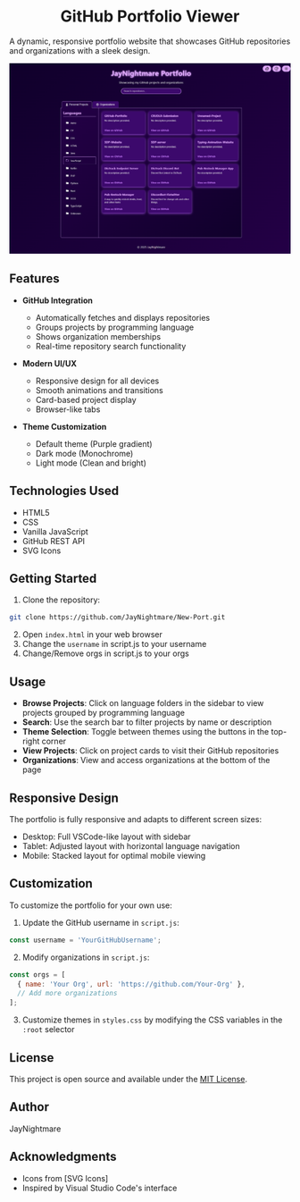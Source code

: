 
<div align="center">

# GitHub Portfolio Viewer

</div>

A dynamic, responsive portfolio website that showcases GitHub repositories and organizations with a sleek design.

<div align="center">

![Portfolio Preview](images/preview.png)

</div>

## Features

- **GitHub Integration**
  - Automatically fetches and displays repositories
  - Groups projects by programming language
  - Shows organization memberships
  - Real-time repository search functionality

- **Modern UI/UX**
  - Responsive design for all devices
  - Smooth animations and transitions
  - Card-based project display
  - Browser-like tabs

- **Theme Customization**
  - Default theme (Purple gradient)
  - Dark mode (Monochrome)
  - Light mode (Clean and bright)

## Technologies Used
- HTML5
- CSS
- Vanilla JavaScript
- GitHub REST API
- SVG Icons

## Getting Started

1. Clone the repository:
```bash
git clone https://github.com/JayNightmare/New-Port.git
```

2. Open `index.html` in your web browser
3. Change the `username` in script.js to your username
4. Change/Remove orgs in script.js to your orgs

## Usage

- **Browse Projects**: Click on language folders in the sidebar to view projects grouped by programming language
- **Search**: Use the search bar to filter projects by name or description
- **Theme Selection**: Toggle between themes using the buttons in the top-right corner
- **View Projects**: Click on project cards to visit their GitHub repositories
- **Organizations**: View and access organizations at the bottom of the page

## Responsive Design

The portfolio is fully responsive and adapts to different screen sizes:
- Desktop: Full VSCode-like layout with sidebar
- Tablet: Adjusted layout with horizontal language navigation
- Mobile: Stacked layout for optimal mobile viewing

## Customization

To customize the portfolio for your own use:

1. Update the GitHub username in `script.js`:
```javascript
const username = 'YourGitHubUsername';
```

2. Modify organizations in `script.js`:
```javascript
const orgs = [
  { name: 'Your Org', url: 'https://github.com/Your-Org' },
  // Add more organizations
];
```

3. Customize themes in `styles.css` by modifying the CSS variables in the `:root` selector

## License

This project is open source and available under the [MIT License](LICENSE).

## Author

JayNightmare

## Acknowledgments

- Icons from [SVG Icons]
- Inspired by Visual Studio Code's interface
